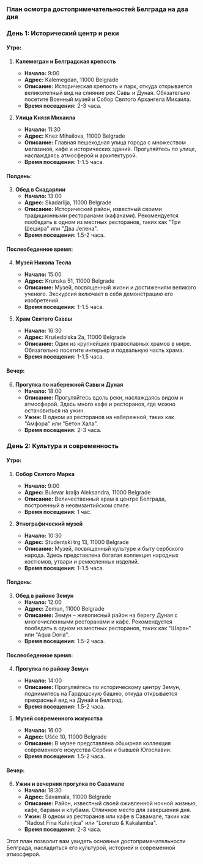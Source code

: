 
### План осмотра достопримечательностей Белграда на два дня

### День 1: Исторический центр и реки

#### Утро:

1. **Калемегдан и Белградская крепость**
   - **Начало:** 9:00
   - **Адрес:** Kalemegdan, 11000 Belgrade
   - **Описание:** Историческая крепость и парк, откуда открывается великолепный вид на слияние рек Савы и Дуная. Обязательно посетите Военный музей и Собор Святого Архангела Михаила.
   - **Время посещения:** 2-3 часа.

2. **Улица Князя Михаила**
   - **Начало:** 11:30
   - **Адрес:** Knez Mihailova, 11000 Belgrade
   - **Описание:** Главная пешеходная улица города с множеством магазинов, кафе и исторических зданий. Прогуляйтесь по улице, наслаждаясь атмосферой и архитектурой.
   - **Время посещения:** 1-1.5 часа.

#### Полдень:

3. **Обед в Скадарлии**
   - **Начало:** 13:00
   - **Адрес:** Skadarlija, 11000 Belgrade
   - **Описание:** Исторический район, известный своими традиционными ресторанами (кафанами). Рекомендуется пообедать в одном из местных ресторанов, таких как "Три Шешира" или "Два Јелена".
   - **Время посещения:** 1.5-2 часа.

#### Послеобеденное время:

4. **Музей Никола Тесла**
   - **Начало:** 15:00
   - **Адрес:** Krunska 51, 11000 Belgrade
   - **Описание:** Музей, посвященный жизни и достижениям великого ученого. Экскурсия включает в себя демонстрацию его изобретений.
   - **Время посещения:** 1-1.5 часа.

5. **Храм Святого Саввы**
   - **Начало:** 16:30
   - **Адрес:** Krušedolska 2a, 11000 Belgrade
   - **Описание:** Один из крупнейших православных храмов в мире. Обязательно посетите интерьер и подвальную часть храма.
   - **Время посещения:** 1-1.5 часа.

#### Вечер:

6. **Прогулка по набережной Савы и Дуная**
   - **Начало:** 18:00
   - **Описание:** Прогуляйтесь вдоль реки, наслаждаясь видом и атмосферой. Здесь много кафе и ресторанов, где можно остановиться на ужин.
   - **Ужин:** В одном из ресторанов на набережной, таких как "Амфора" или "Бетон Хала".
   - **Время посещения:** 2-3 часа.

### День 2: Культура и современность

#### Утро:

1. **Собор Святого Марка**
   - **Начало:** 9:00
   - **Адрес:** Bulevar kralja Aleksandra, 11000 Belgrade
   - **Описание:** Величественный храм в центре Белграда, построенный в неовизантийском стиле.
   - **Время посещения:** 1 час.

2. **Этнографический музей**
   - **Начало:** 10:30
   - **Адрес:** Studentski trg 13, 11000 Belgrade
   - **Описание:** Музей, посвященный культуре и быту сербского народа. Здесь представлена богатая коллекция народных костюмов, утвари и ремесленных изделий.
   - **Время посещения:** 1-1.5 часа.

#### Полдень:

3. **Обед в районе Земун**
   - **Начало:** 12:00
   - **Адрес:** Zemun, 11000 Belgrade
   - **Описание:** Земун – живописный район на берегу Дуная с многочисленными ресторанами и кафе. Рекомендуется пообедать в одном из местных ресторанов, таких как "Шаран" или "Аqua Doria".
   - **Время посещения:** 1.5-2 часа.

#### Послеобеденное время:

4. **Прогулка по району Земун**
   - **Начало:** 14:00
   - **Описание:** Прогуляйтесь по историческому центру Земун, поднимитесь на Гардошскую башню, откуда открывается прекрасный вид на Дунай и Белград.
   - **Время посещения:** 1.5-2 часа.

5. **Музей современного искусства**
   - **Начало:** 16:00
   - **Адрес:** Ušće 10, 11000 Belgrade
   - **Описание:** В музее представлена обширная коллекция современного искусства Сербии и бывшей Югославии.
   - **Время посещения:** 1.5-2 часа.

#### Вечер:

6. **Ужин и вечерняя прогулка по Савамале**
   - **Начало:** 18:30
   - **Адрес:** Savamala, 11000 Belgrade
   - **Описание:** Район, известный своей оживленной ночной жизнью, кафе, барами и клубами. Отличное место для завершения дня.
   - **Ужин:** В одном из ресторанов или кафе в Савамале, таких как "Radost Fina Kuhinjica" или "Lorenzo & Kakalamba".
   - **Время посещения:** 2-3 часа.

Этот план позволит вам увидеть основные достопримечательности Белграда, насладиться его культурой, историей и современной атмосферой.